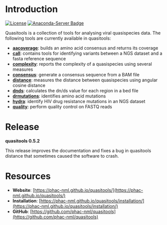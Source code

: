 # Introduction

[![License](https://img.shields.io/badge/License-Apache%202.0-blue.svg)](https://opensource.org/licenses/Apache-2.0)  [![Anaconda-Server Badge](https://anaconda.org/bioconda/quasitools/badges/installer/conda.svg)](https://anaconda.org/bioconda/quasitools)

Quasitools is a collection of tools for analysing viral quasispecies data. The following tools are currently available in quasitools:

* **[aacoverage](aacoverage.md)**: builds an amino acid consensus and returns its coverage
* **[call](call.md)**: contains tools for identifying variants between a NGS dataset and a fasta reference sequence
* **[complexity](complexity.md)**: reports the complexity of a quasispecies using several measures
* **[consensus](consensus.md)**: generate a consensus sequence from a BAM file
* **[distance](distance.md)**: measures the distance between quasispecies using angular cosine distance
* **[dnds](dnds.md)**: calculates the dn/ds value for each region in a bed file
* **[drmutations](drmutations.md)**: identifies amino acid mutations
* **[hydra](hydra.md)**: identify HIV drug resistance mutations in an NGS dataset
* **[quality](quality.md)**: perform quality control on FASTQ reads

# Release

__quasitools 0.5.2__

This release improves the documentation and fixes a bug in quasitools distance that sometimes caused the software to crash.

# Resources

* __Website__: [https://phac-nml.github.io/quasitools/](https://phac-nml.github.io/quasitools/)
* __Installation__: [https://phac-nml.github.io/quasitools/installation/](https://phac-nml.github.io/quasitools/installation/)
* __GitHub__: [https://github.com/phac-nml/quasitools](https://github.com/phac-nml/quasitools)

